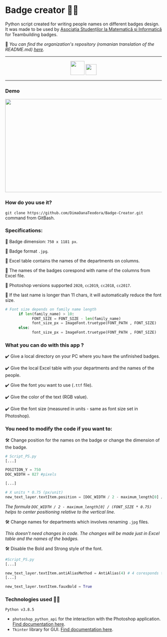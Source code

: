 # Badge creator :mage_man:
Python script created for writing people names on different badges design. It was made to be used by [Asociația Studenților la Matematică și Informatică](https://www.asmi.ro/) for Teambuilding badges.

 :pushpin: *You can find the organization's repository (romanian translation of the README.md) [here](https://github.com/as-mi/creatorul-de-badgeuri).*

<hr>
<div align="center">
<img src="https://cdn.icon-icons.com/icons2/112/PNG/512/python_18894.png" width="45" height="45"/>
<img src="https://upload.wikimedia.org/wikipedia/commons/thumb/2/20/Photoshop_CC_icon.png/615px-Photoshop_CC_icon.png" width="35" height="35"/>
</div>
<hr>

### Demo

<img src="https://user-images.githubusercontent.com/61749814/132041715-9009c6ad-cc3f-4005-805f-f220c0b1530d.gif" width="550" height="300"/>

### How do you use it?
```git clone https://github.com/DimaOanaTeodora/Badge-Creator.git``` command from GitBash.

### Specifications:
:diamond_shape_with_a_dot_inside: Badge dimension: ```750 x 1181 px```.

:diamond_shape_with_a_dot_inside: Badge format ```.jpg```.

:diamond_shape_with_a_dot_inside: Excel table contains the names of the departments on columns.

:diamond_shape_with_a_dot_inside: The names of the badges corespond with name of the columns from Excel file.

:diamond_shape_with_a_dot_inside: Photoshop versions supported ```2020```, ```cc2019```, ```cc2018```, ```cc2017```.

:diamond_shape_with_a_dot_inside: If the last name is longer than 11 chars, it will automatically reduce the font size.
```python
# Font size depends on family name length
      if len(family_name) > 10:
            FONT_SIZE = FONT_SIZE - len(family_name) 
            font_size_px = ImageFont.truetype(FONT_PATH , FONT_SIZE)
      else:
            font_size_px = ImageFont.truetype(FONT_PATH , FONT_SIZE)
 ```

### What you can do with this app ?
:heavy_check_mark: Give a local directory on your PC where you have the unfinished badges.

:heavy_check_mark: Give the local Excel table with your departments and the names of the people.

:heavy_check_mark: Give the font you want to use (```.ttf``` file).

:heavy_check_mark: Give the color of the text (RGB value).

:heavy_check_mark: Give the font size (measured in units - same as font size set in Photoshop).

### You need to modify the code if you want to:
:hammer_and_wrench: Change position for the names on the badge or change the dimension of the badge.
```python
# Script_PS.py
[...]

POSITION_Y = 750
DOC_WIDTH = 827 #pixels

[...]

# X units * 0.75 (px/unit)
new_text_layer.textItem.position = [DOC_WIDTH / 2 - maximum_length[0] / (FONT_SIZE * 0.75), POSITION_Y] # [OX, OY]
``` 
*The formula ```DOC_WIDTH / 2 - maximum_length[0] / (FONT_SIZE * 0.75)``` helps to center positioning relative to the vertical line.*

:hammer_and_wrench: Change names for departments which involves renaming ```.jpg``` files.

*This doesn't need changes in code. The changes will be made just in Excel table and the names of the badges.*

:hammer_and_wrench: Disable the Bold and Strong style of the font.  
```python
#Script_PS.py
[...]

new_text_layer.textItem.antiAliasMethod = AntiAlias(4) # 4 coresponds to Strong property
[...]

new_text_layer.textItem.fauxBold = True
```

### Technologies used :woman_technologist:

 ```Python v3.8.5```

- ```photoshop_python_api``` for the interaction with the Photoshop application. [Find documentation here](https://photoshop-python-api.readthedocs.io/en/master/).
- ```Tkinter``` library for GUI. [Find documentation here](https://docs.python.org/3/library/tk.html).

